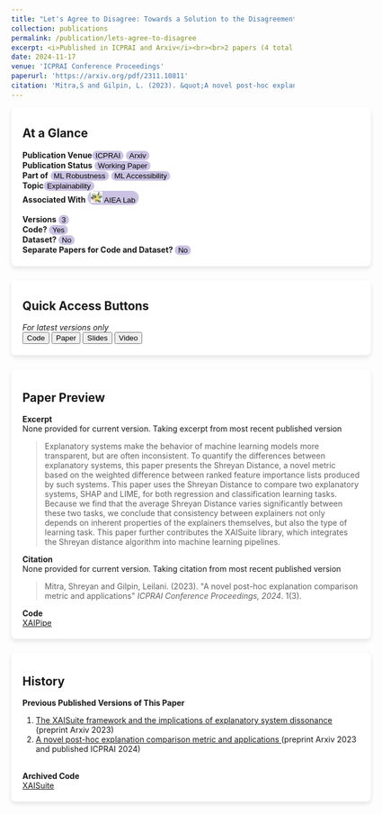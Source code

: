```yaml
---
title: "Let's Agree to Disagree: Towards a Solution to the Disagreement Problem in Explainability"
collection: publications
permalink: /publication/lets-agree-to-disagree
excerpt: <i>Published in ICPRAI and Arxiv</i><br><br>2 papers (4 total versioned papers). <br> Explanatory systems give us a peek under the hood of blackbox ML models. This collection encompasses my work analyzing differences between explanatory systems, quantifying these differences, and integrating the resulting metrics into machine learning pipelines.<br><br><button>Code</button> <button>Paper</button> <button>Slides</button> <button>Video</button>
date: 2024-11-17
venue: 'ICPRAI Conference Proceedings'
paperurl: 'https://arxiv.org/pdf/2311.10811'
citation: 'Mitra,S and Gilpin, L. (2023). &quot;A novel post-hoc explanation comparison metric and applications&quot; <i>ICPRAI Conference Proceedings, 2024</i>. 1(3).'
---
```

<div style="background-color: white; box-shadow: 0 4px 8px rgba(0, 0, 0, 0.1); padding: 20px; padding-top: 4px; border-radius: 8px; min-width:600px;margin-bottom: 25px">
<h2>At a Glance</h2>
<b>Publication Venue</b><button style='border-radius:12px;background-color:rgb(203, 195, 227);border:none'> ICPRAI</button> <button style='border-radius:12px;background-color:rgb(203, 195, 227);border:none'> Arxiv </button><br>
<b>Publication Status</b> <button style='border-radius:12px;background-color:rgb(203, 195, 227);border:none'> Working Paper </button> <br> <b>Part of</b> <button style='border-radius:12px;background-color:rgb(203, 195, 227);border:none'>ML Robustness</button> <button style='border-radius:12px;background-color:rgb(203, 195, 227);border:none'>ML Accessibility</button> <br> <b>Topic</b><button style='border-radius:12px;background-color:rgb(203, 195, 227);border:none'> Explainability </button><br><b>Associated With</b> <button onclick="location.href='http://aiea-lab.github.io'" style='border-radius:12px;background-color:rgb(203, 195, 227);border:none'> <img src='../files/AIEALogo.png' style='height:20px;'/>  AIEA Lab</button>
<br>
<br>
<b>Versions </b>
<button style='border-radius:12px;background-color:rgb(203, 195, 227);border:none'>3</button><br>
<b>Code? </b><button style='border-radius:12px;background-color:rgb(203, 195, 227);border:none'> Yes </button><br>
<b>Dataset? </b><button style='border-radius:12px;background-color:rgb(203, 195, 227);border:none'> No </button><br>
<b>Separate Papers for Code and Dataset? </b><button style='border-radius:12px;background-color:rgb(203, 195, 227);border:none'> No </button>
</div>
<div style="background-color: white; box-shadow: 0 4px 8px rgba(0, 0, 0, 0.1); padding: 20px; padding-top: 4px; border-radius: 8px; min-width:600px;margin-bottom: 25px">
<h2>Quick Access Buttons </h2>
<i>For latest versions only</i>
<br>
<button>Code</button> <button>Paper</button> <button>Slides</button> <button>Video</button></div>
<div style="background-color: white; box-shadow: 0 4px 8px rgba(0, 0, 0, 0.1); padding: 20px; padding-top: 8px; border-radius: 8px; min-width:600px;margin-bottom: 25px">
<h2>Paper Preview</h2>
<b>Excerpt</b>
<br>None provided for current version. Taking excerpt from most recent published version
<blockquote>Explanatory systems make the behavior of machine learning models more transparent, but are often inconsistent. To quantify the differences between explanatory systems, this paper presents the Shreyan Distance, a novel metric based on the weighted difference between ranked feature importance lists produced by such systems. This paper uses the Shreyan Distance to compare two explanatory systems, SHAP and LIME, for both regression and classification learning tasks. Because we find that the average Shreyan Distance varies significantly between these two tasks, we conclude that consistency between explainers not only depends on inherent properties of the explainers themselves, but also the type of learning task. This paper further contributes the XAISuite library, which integrates the Shreyan distance algorithm into machine learning pipelines.</blockquote>
<b>Citation</b>
<br>None provided for current version. Taking citation from most recent published version
<blockquote>Mitra, Shreyan and Gilpin, Leilani. (2023). &quot;A novel post-hoc explanation comparison metric and applications&quot; <i>ICPRAI Conference Proceedings, 2024</i>. 1(3). </blockquote>
<b>Code</b>
<br>
<a href="arxiv.org">XAIPipe</a>
</div>
<div style="background-color: white; box-shadow: 0 4px 8px rgba(0, 0, 0, 0.1); padding: 20px; padding-top: 8px; border-radius: 8px; min-width:600px;margin-bottom: 25px">
<h2> History </h2>
<b>Previous Published Versions of This Paper</b>
<ol>
<li>
<u>The XAISuite framework and the implications of explanatory system dissonance </u> (preprint Arxiv 2023) <br> </li>
<li> <u> A novel post-hoc explanation comparison metric and applications </u> (preprint Arxiv 2023 and published ICPRAI 2024) </li> </ol><br>
<b>Archived Code</b> <br> <a href="github.com/11301858/XAISuite"> XAISuite </a>
</div>
